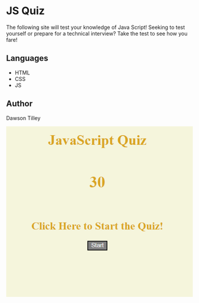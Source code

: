 # JS Quiz

The following site will test your knowledge of Java Script! Seeking to test yourself or prepare for a technical interview? Take the test to see how you fare!

## Languages 
 * HTML 
 * CSS
 * JS

 ## Author
 Dawson Tilley

 ![js-quiz-preview](./assets/img/website.PNG)